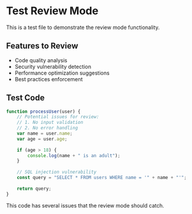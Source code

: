 # Test Review Mode

This is a test file to demonstrate the review mode functionality.

## Features to Review

- Code quality analysis
- Security vulnerability detection
- Performance optimization suggestions
- Best practices enforcement

## Test Code

```javascript
function processUser(user) {
    // Potential issues for review:
    // 1. No input validation
    // 2. No error handling
    var name = user.name;
    var age = user.age;
    
    if (age > 18) {
        console.log(name + " is an adult");
    }
    
    // SQL injection vulnerability
    const query = "SELECT * FROM users WHERE name = '" + name + "'";
    
    return query;
}
```

This code has several issues that the review mode should catch.
